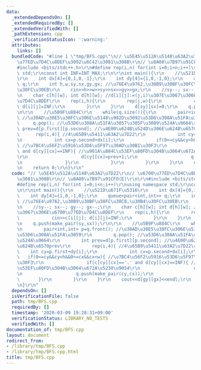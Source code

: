 ```yaml
---
data:
  _extendedDependsOn: []
  _extendedRequiredBy: []
  _extendedVerifiedWith: []
  _pathExtension: cpp
  _verificationStatusIcon: ':warning:'
  attributes:
    links: []
  bundledCode: "#line 1 \"tmp/BFS.cpp\"\n// \u5E45\u512A\u5148\u63A2\u7D22\r\n// \u6700\
    \u77ED\u7D4C\u8DEF\u3092\u6C42\u3081\u308B\r\n// \u8A08\u7B97\u91CFO(E)\r\n\r\n\
    #include <bits/stdc++.h>\r\n#define rep(i,n) for(int i=0;i<n;i++)\r\nusing namespace\
    \ std;\r\nconst int INF=INT_MAX;\r\n\r\nint main(){\r\n    //\u521D\u671F\u5316\
    \r\n    int dx[4]={0,1,0,-1};\r\n    int dy[4]={1,0,-1,0};\r\n    queue<pair<int,int>>\
    \ q;\r\n    int h,w,sy,sx,gy,gx; //\u76E4\u9762,\u30B9\u30BF\u30FC\u30C8,\u30B4\
    \u30FC\u30EB\r\n    cin>>h>>w>>sy>>sx>>gy>>gx;\r\n    //sy--; sx--; gy--; gx--;\r\
    \n    char c[h][w]; int d[h][w]; //d[i][j]:=(j,i)\u307E\u3067\u306E\u6700\u77ED\
    \u7D4C\u8DEF\r\n    rep(i,h){\r\n        rep(j,w){\r\n            cin>>c[i][j];\
    \ d[i][j]=INF;\r\n        }\r\n    }\r\n    d[sy][sx]=0;\r\n    q.push(make_pair(sy,sx));\r\
    \n\r\n    //\u5B9F\u884C\r\n    while(q.size()){\r\n        pair<int,int> p=q.front();\
    \ //\u30AD\u30E5\u30FC\u306E\u5148\u982D\u3092\u53D6\u308A\u51FA\u3059\r\n   \
    \     q.pop(); //\u53D6\u308A\u51FA\u3057\u305F\u3089\u524A\u9664\r\n        int\
    \ prev=d[p.first][p.second]; //\u4E00\u624B\u524D\u306E\u624B\u6570prev\r\n  \
    \      rep(i,4){ //4\u65B9\u5411\u63A2\u7D22\r\n            int cy=p.first+dy[i];\r\
    \n            int cx=p.second+dx[i];\r\n            if(0<=cy&&cy<h&&0<=cx&&cx<w){\
    \ //\u7BC4\u56F2\u5916\u53D6\u5F97\u30AD\u30B1\u30F3\r\n                if(c[cy][cx]=='.'\
    \ and d[cy][cx]==INF){ //\u901A\u884C\u53EF\u80FD\u304B\u3064\u672A\u5230\u9054\
    \r\n                    d[cy][cx]=prev+1;\r\n                    q.push(make_pair(cy,cx));\r\
    \n                }\r\n            }\r\n        }\r\n    }\r\n    cout<<d[gy][gx]<<endl;\r\
    \n    return 0;\r\n}\r\n"
  code: "// \u5E45\u512A\u5148\u63A2\u7D22\r\n// \u6700\u77ED\u7D4C\u8DEF\u3092\u6C42\
    \u3081\u308B\r\n// \u8A08\u7B97\u91CFO(E)\r\n\r\n#include <bits/stdc++.h>\r\n\
    #define rep(i,n) for(int i=0;i<n;i++)\r\nusing namespace std;\r\nconst int INF=INT_MAX;\r\
    \n\r\nint main(){\r\n    //\u521D\u671F\u5316\r\n    int dx[4]={0,1,0,-1};\r\n\
    \    int dy[4]={1,0,-1,0};\r\n    queue<pair<int,int>> q;\r\n    int h,w,sy,sx,gy,gx;\
    \ //\u76E4\u9762,\u30B9\u30BF\u30FC\u30C8,\u30B4\u30FC\u30EB\r\n    cin>>h>>w>>sy>>sx>>gy>>gx;\r\
    \n    //sy--; sx--; gy--; gx--;\r\n    char c[h][w]; int d[h][w]; //d[i][j]:=(j,i)\u307E\
    \u3067\u306E\u6700\u77ED\u7D4C\u8DEF\r\n    rep(i,h){\r\n        rep(j,w){\r\n\
    \            cin>>c[i][j]; d[i][j]=INF;\r\n        }\r\n    }\r\n    d[sy][sx]=0;\r\
    \n    q.push(make_pair(sy,sx));\r\n\r\n    //\u5B9F\u884C\r\n    while(q.size()){\r\
    \n        pair<int,int> p=q.front(); //\u30AD\u30E5\u30FC\u306E\u5148\u982D\u3092\
    \u53D6\u308A\u51FA\u3059\r\n        q.pop(); //\u53D6\u308A\u51FA\u3057\u305F\u3089\
    \u524A\u9664\r\n        int prev=d[p.first][p.second]; //\u4E00\u624B\u524D\u306E\
    \u624B\u6570prev\r\n        rep(i,4){ //4\u65B9\u5411\u63A2\u7D22\r\n        \
    \    int cy=p.first+dy[i];\r\n            int cx=p.second+dx[i];\r\n         \
    \   if(0<=cy&&cy<h&&0<=cx&&cx<w){ //\u7BC4\u56F2\u5916\u53D6\u5F97\u30AD\u30B1\
    \u30F3\r\n                if(c[cy][cx]=='.' and d[cy][cx]==INF){ //\u901A\u884C\
    \u53EF\u80FD\u304B\u3064\u672A\u5230\u9054\r\n                    d[cy][cx]=prev+1;\r\
    \n                    q.push(make_pair(cy,cx));\r\n                }\r\n     \
    \       }\r\n        }\r\n    }\r\n    cout<<d[gy][gx]<<endl;\r\n    return 0;\r\
    \n}\r\n"
  dependsOn: []
  isVerificationFile: false
  path: tmp/BFS.cpp
  requiredBy: []
  timestamp: '2020-03-09 19:28:31+09:00'
  verificationStatus: LIBRARY_NO_TESTS
  verifiedWith: []
documentation_of: tmp/BFS.cpp
layout: document
redirect_from:
- /library/tmp/BFS.cpp
- /library/tmp/BFS.cpp.html
title: tmp/BFS.cpp
---
```


